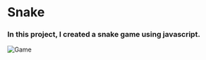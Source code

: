 # Snake

### In this project, I created a snake game using javascript.

![Game](https://github.com/davidmoncas/Snake/blob/master/samples/snake.jpg)
